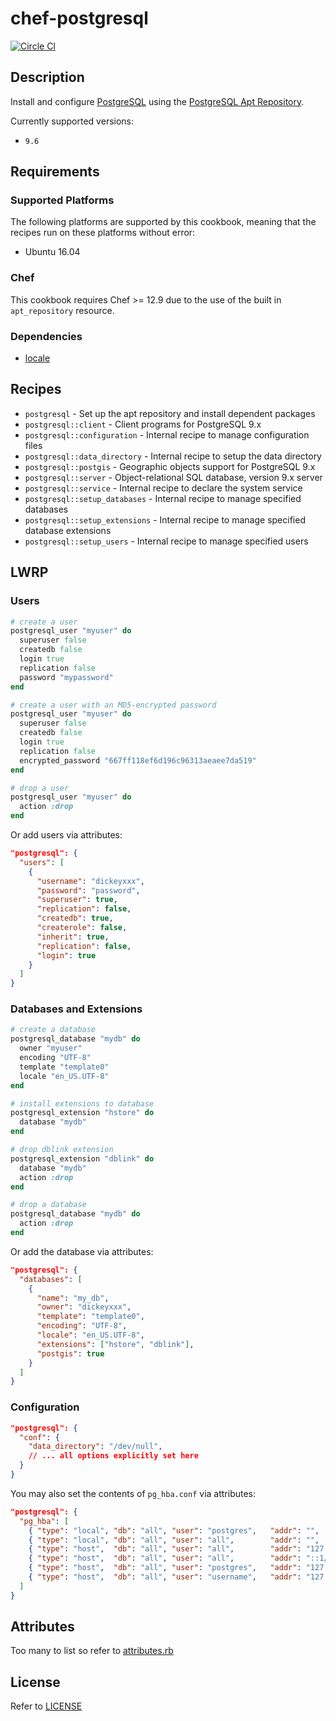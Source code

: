 # chef-postgresql

[![Circle CI](https://circleci.com/gh/Soliah/chef-postgresql.svg?style=svg)](https://circleci.com/gh/Soliah/chef-postgresql)

## Description

Install and configure [PostgreSQL](http://www.postgresql.org) using the [PostgreSQL Apt Repository](https://wiki.postgresql.org/wiki/Apt).

Currently supported versions:

* `9.6`

## Requirements

### Supported Platforms

The following platforms are supported by this cookbook, meaning that the recipes run on these platforms without error:

- Ubuntu 16.04

### Chef

This cookbook requires Chef >= 12.9 due to the use of the built in `apt_repository` resource.

### Dependencies

* [locale](https://github.com/ChowOps/chef-locale)


## Recipes

* `postgresql` - Set up the apt repository and install dependent packages
* `postgresql::client` - Client programs for PostgreSQL 9.x
* `postgresql::configuration` - Internal recipe to manage configuration files
* `postgresql::data_directory` - Internal recipe to setup the data directory
* `postgresql::postgis` - Geographic objects support for PostgreSQL 9.x
* `postgresql::server` - Object-relational SQL database, version 9.x server
* `postgresql::service` - Internal recipe to declare the system service
* `postgresql::setup_databases` - Internal recipe to manage specified databases
* `postgresql::setup_extensions` - Internal recipe to manage specified database extensions
* `postgresql::setup_users` - Internal recipe to manage specified users

## LWRP

### Users

```ruby
# create a user
postgresql_user "myuser" do
  superuser false
  createdb false
  login true
  replication false
  password "mypassword"
end

# create a user with an MD5-encrypted password
postgresql_user "myuser" do
  superuser false
  createdb false
  login true
  replication false
  encrypted_password "667ff118ef6d196c96313aeaee7da519"
end

# drop a user
postgresql_user "myuser" do
  action :drop
end
```

Or add users via attributes:

```json
"postgresql": {
  "users": [
    {
      "username": "dickeyxxx",
      "password": "password",
      "superuser": true,
      "replication": false,
      "createdb": true,
      "createrole": false,
      "inherit": true,
      "replication": false,
      "login": true
    }
  ]
}
```

### Databases and Extensions

```ruby
# create a database
postgresql_database "mydb" do
  owner "myuser"
  encoding "UTF-8"
  template "template0"
  locale "en_US.UTF-8"
end

# install extensions to database
postgresql_extension "hstore" do
  database "mydb"
end

# drop dblink extension
postgresql_extension "dblink" do
  database "mydb"
  action :drop
end

# drop a database
postgresql_database "mydb" do
  action :drop
end
```

Or add the database via attributes:

```json
"postgresql": {
  "databases": [
    {
      "name": "my_db",
      "owner": "dickeyxxx",
      "template": "template0",
      "encoding": "UTF-8",
      "locale": "en_US.UTF-8",
      "extensions": ["hstore", "dblink"],
      "postgis": true
    }
  ]
}
```

### Configuration


```json
"postgresql": {
  "conf": {
    "data_directory": "/dev/null",
    // ... all options explicitly set here
  }
}
```

You may also set the contents of `pg_hba.conf` via attributes:

```json
"postgresql": {
  "pg_hba": [
    { "type": "local", "db": "all", "user": "postgres",   "addr": "",             "method": "ident" },
    { "type": "local", "db": "all", "user": "all",        "addr": "",             "method": "trust" },
    { "type": "host",  "db": "all", "user": "all",        "addr": "127.0.0.1/32", "method": "trust" },
    { "type": "host",  "db": "all", "user": "all",        "addr": "::1/128",      "method": "trust" },
    { "type": "host",  "db": "all", "user": "postgres",   "addr": "127.0.0.1/32", "method": "trust" },
    { "type": "host",  "db": "all", "user": "username",   "addr": "127.0.0.1/32", "method": "trust" }
  ]
}
```

## Attributes

Too many to list so refer to [attributes.rb](https://github.com/ChowOps/chef-postgresql/blob/master/attributes/default.rb)

## License

Refer to [LICENSE](https://github.com/ChowOps/chef-postgresql/blob/master/LICENSE)
